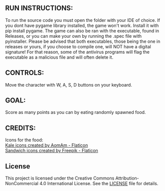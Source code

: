 ## RUN INSTRUCTIONS:
To run the source code you must open the folder with your IDE of choice.
If you dont have pygame library installed, the game won't work. Install it with pip install pygame.
The game can also be ran with the executable, found in Releases, or you can make your own by running the
.spec file with pyinstaller. Please be advised that both executables, those being the one in releases 
or yours, if you choose to compile one, will NOT have a digital signature! For that reason, some of the 
antivirus programs will flag the executable as a malicious file and will often delete it.

## CONTROLS:
Move the character with W, A, S, D buttons on your keyboard. 

## GOAL:
Score as many points as you can by eating randomly spawned food.

## CREDITS:
Icons for the food:
<br> 
<a href="https://www.flaticon.com/free-icons/kale" title="kale icons">Kale icons created by AomAm - Flaticon</a>
<br>
<a href="https://www.flaticon.com/free-icons/sandwich" title="sandwich icons">Sandwich icons created by Freepik - Flaticon</a>

## License
This project is licensed under the Creative Commons Attribution-NonCommercial 4.0 International License. See the [LICENSE](./LICENSE) file for details.
